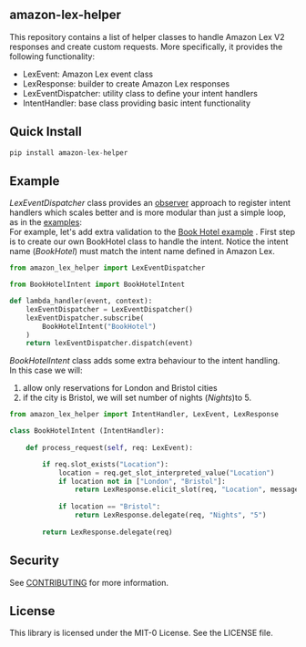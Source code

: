 ## amazon-lex-helper

This repository contains a list of helper classes to handle Amazon Lex V2 responses and create custom requests.
More specifically, it provides the following functionality:
* LexEvent: Amazon Lex event class
* LexResponse: builder to create Amazon Lex responses
* LexEventDispatcher: utility class to define your intent handlers
* IntentHandler: base class providing basic intent functionality

## Quick Install
```python
pip install amazon-lex-helper
```

## Example
*LexEventDispatcher* class provides an [observer](https://refactoring.guru/design-patterns/observer/python/example#:~:text=Observer%20is%20a%20behavioral%20design,that%20implements%20a%20subscriber%20interface.) approach to register intent handlers which scales better and is more modular than just a simple loop, as in the [examples](https://docs.aws.amazon.com/lex/latest/dg/ex-book-trip-create-lambda-function.html):   
For example, let's add extra validation to the [Book Hotel example](https://docs.aws.amazon.com/lex/latest/dg/ex-book-trip-create-bot.html) .
First step is to create our own BookHotel class to handle the intent. Notice the intent name (_BookHotel_) must match the intent name defined in Amazon Lex.   
```python
from amazon_lex_helper import LexEventDispatcher

from BookHotelIntent import BookHotelIntent

def lambda_handler(event, context):
    lexEventDispatcher = LexEventDispatcher()
    lexEventDispatcher.subscribe(
        BookHotelIntent("BookHotel")
    )
    return lexEventDispatcher.dispatch(event)
```

*BookHotelIntent* class adds some extra behaviour to the intent handling.    
In this case we will:
1. allow only reservations for London and Bristol cities
2. if the city is Bristol, we will set number of nights (_Nights_)to 5.
```python
from amazon_lex_helper import IntentHandler, LexEvent, LexResponse

class BookHotelIntent (IntentHandler):
    
    def process_request(self, req: LexEvent):

        if req.slot_exists("Location"):
            location = req.get_slot_interpreted_value("Location")
            if location not in ["London", "Bristol"]:
                return LexResponse.elicit_slot(req, "Location", message="Sorry, location can only be London or Bristol")
                
            if location == "Bristol":
                return LexResponse.delegate(req, "Nights", "5")
        
        return LexResponse.delegate(req)
```

## Security

See [CONTRIBUTING](CONTRIBUTING.md#security-issue-notifications) for more information.

## License

This library is licensed under the MIT-0 License. See the LICENSE file.

